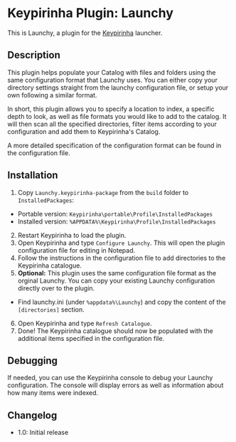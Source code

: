 # Keypirinha Plugin: Launchy

This is Launchy, a plugin for the [Keypirinha](http://keypirinha.com) launcher.


## Description

This plugin helps populate your Catalog with files and folders using the same
configuration format that Launchy uses. You can either copy your directory settings
straight from the launchy configuration file, or setup your own following a similar format.

In short, this plugin allows you to specify a location to index, a specific depth to look,
as well as file formats you would like to add to the catalog. It will then scan all the
specified directories, filter items according to your configuration and add them to Keypirinha's Catalog.

A more detailed specification of the configuration format can be found in the configuration file.

## Installation

1. Copy `Launchy.keypirinha-package` from the `build` folder to `InstalledPackages`:
  * Portable version: `Keypirinha\portable\Profile\InstalledPackages`
  * Installed version: `%APPDATA%\Keypirinha\Profile\InstalledPackages`
2. Restart Keypirinha to load the plugin.
3. Open Keypirinha and type `Configure Launchy`. This will open the plugin configuration file for editing in Notepad.
4. Follow the instructions in the configuration file to add directories to the Keypirinha catalogue. 
5. **Optional:** This plugin uses the same configuration file format as the orginal Launchy. You can copy your existing Launchy configuration directly over to the plugin. <br>
  * Find launchy.ini (under `%appdata%\Launchy`) and copy the content of the `[directories]` section. 
6. Open Keypirinha and type `Refresh Catalogue`. 
7. Done! The Keypirinha catalogue should now be populated with the additional items specified in the configuration file. 
  
## Debugging  

If needed, you can use the Keypirinha console to debug your Launchy configuration. The console will display errors as well as information about how many items were indexed.

## Changelog

- 1.0: Initial release
